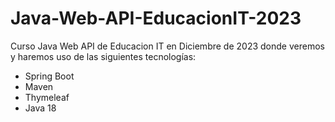 # Java-Web-API-EducacionIT-2023
Curso Java Web API de Educacion IT en Diciembre de 2023 donde veremos y haremos uso de las siguientes tecnologías:
* Spring Boot
* Maven
* Thymeleaf
* Java 18
